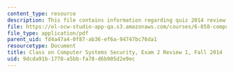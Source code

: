 ```yaml
---
content_type: resource
description: This file contains information regarding quiz 2014 review.
file: https://ol-ocw-studio-app-qa.s3.amazonaws.com/courses/6-858-computer-systems-security-fall-2014/9dcda91b1778a5bbfa78d6b905d2e9ec_MIT6_858F14_q14_2_review1.pdf
file_type: application/pdf
parent_uid: fd4a47a4-0f87-ab36-ef6a-94747bc76da1
resourcetype: Document
title: Class on Computer Systems Security, Exam 2 Review 1, Fall 2014
uid: 9dcda91b-1778-a5bb-fa78-d6b905d2e9ec
---
```

